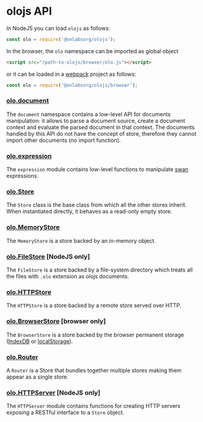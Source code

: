 <!--<% __render__ = require 'markdown' %>-->
# olojs API
In NodeJS you can load `olojs` as follows:

```js
const olo = require('@onlabsorg/olojs');
```

In the browser, the `olo` namespace can be imported as global object

```html
<script src="/path-to-olojs/browser/olo.js"></script>
```

or it can be loaded in a [webpack](https://webpack.js.org/) project as follows:

```js
const olo = require('@onlabsorg/olojs/browser');
```

### [olo.document](./api/document.md)
The `document` namespace contains a low-level API for documents manipulation:
it allows to parse a document source, create a document context and evaluate
the parsed document in that context. The documents handled by this API do not
have the concept of store, therefore they cannot import other documents (no
import function).

### [olo.expression](https://github.com/onlabsorg/swan-js/blob/main/docs/api.md)
The `expression` module contains low-level functions to manipulate
[swan](https://github.com/onlabsorg/swan-js) expressions. 

### [olo.Store](./api/store.md)
The `Store` class is the base class from which all the other stores inherit.
When instantiated directly, it behaves as a read-only empty store.

### [olo.MemoryStore](./api/memory-store.md)
The `MemoryStore` is a store backed by an in-memory object.

### [olo.FileStore](./api/file-store.md) [NodeJS only]
The `FileStore` is a store backed by a file-system directory which treats all
the files with `.olo` extension as olojs documents.

### [olo.HTTPStore](./api/http-store.md)
The `HTTPStore` is a store backed by a remote store served over HTTP.

### [olo.BrowserStore](./api/browser-store.md) [browser only]
The `BrowserStore` is a store backed by the browser permanent storage ([IndexDB]
or [localStorage]).

### [olo.Router](./api/router.md)
A `Router` is a Store that bundles together multiple stores making them appear
as a single store.

### [olo.HTTPServer](./api/http-server.md) [NodeJS only]
The `HTTPServer` module contains functions for creating HTTP servers exposing
a RESTful interface to a `Store` object. 


[IndexDB]: https://developer.mozilla.org/en-US/docs/Web/API/IndexedDB_API
[localStorage]: https://developer.mozilla.org/en-US/docs/Web/API/Window/localStorage
